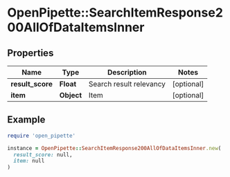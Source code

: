 # OpenPipette::SearchItemResponse200AllOfDataItemsInner

## Properties

| Name | Type | Description | Notes |
| ---- | ---- | ----------- | ----- |
| **result_score** | **Float** | Search result relevancy | [optional] |
| **item** | **Object** | Item | [optional] |

## Example

```ruby
require 'open_pipette'

instance = OpenPipette::SearchItemResponse200AllOfDataItemsInner.new(
  result_score: null,
  item: null
)
```

